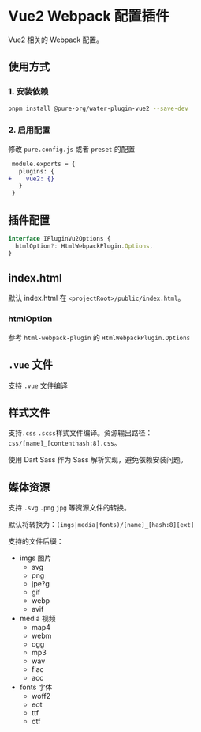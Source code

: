 # Vue2 Webpack 配置插件

Vue2 相关的 Webpack 配置。

## 使用方式

### 1. 安装依赖

```sh
pnpm install @pure-org/water-plugin-vue2 --save-dev
```

### 2. 启用配置

修改 `pure.config.js` 或者 `preset` 的配置

```diff
 module.exports = {
   plugins: {
+    vue2: {}
   }
 }
```

## 插件配置

```ts
interface IPluginVu2Options {
  htmlOption?: HtmlWebpackPlugin.Options,
}
```

## index.html

默认 index.html 在 `<projectRoot>/public/index.html`。

### htmlOption

参考 `html-webpack-plugin` 的 `HtmlWebpackPlugin.Options`

## `.vue` 文件

支持 `.vue` 文件编译

## 样式文件

支持`.css` `.scss`样式文件编译。资源输出路径：`css/[name]_[contenthash:8].css`。

使用 Dart Sass 作为 Sass 解析实现，避免依赖安装问题。

## 媒体资源

支持 `.svg` `.png` `jpg` 等资源文件的转换。

默认将转换为：`(imgs|media|fonts)/[name]_[hash:8][ext]`

支持的文件后缀：

+ imgs 图片
  + svg
  + png
  + jpe?g
  + gif
  + webp
  + avif
+ media 视频
  + map4
  + webm
  + ogg
  + mp3
  + wav
  + flac
  + acc
+ fonts 字体
  + woff2
  + eot
  + ttf
  + otf
